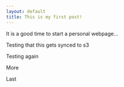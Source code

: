 ```yaml
---
layout: default
title: This is my first post!
---
```


It is a good time to start a personal webpage...

Testing that this gets synced to s3

Testing again

More

Last
